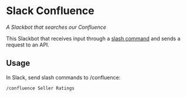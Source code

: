# Slack Confluence

_A Slackbot that searches our Confluence_

This Slackbot that receives input through a [slash command](https://api.slack.com/slash-commands) and sends a request to an API.

## Usage

In Slack, send slash commands to /confluence:

    /confluence Seller Ratings